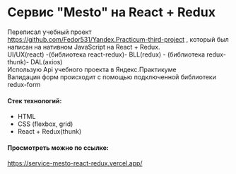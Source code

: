# Сервис "Mesto" на React + Redux
Переписал учебный проект  https://github.com/Fedor531/Yandex.Practicum-third-project , который был написан на нативном JavaScript на  React + Redux.<br/> 
UI/UX(react) -(библиотека react-redux)- BLL(redux) - (библиотека redux-thunk)- DAL(axios) <br/>
Использую Api учебного проекта в Яндекс.Практикуме<br/>
Валидация форм происходит с помощью подключенной библиотеки redux-form
#### Стек технологий:
* HTML 
* CSS (flexbox, grid) <br/>
* React + Redux(thunk)
#### Просмотреть можно по ссылке: 
https://service-mesto-react-redux.vercel.app/

